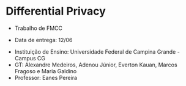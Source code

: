 # Differential Privacy

* Trabalho de FMCC
- Data de entrega: 12/06

* Instituição de Ensino: Universidade Federal de Campina Grande - Campus CG
* GT: Alexandre Medeiros, Adenou Júnior, Everton Kauan, Marcos Fragoso e Maria Galdino
* Professor: Eanes Pereira
